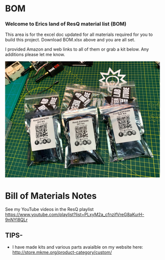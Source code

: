 # BOM

### Welcome to Erics land of ResQ material list (BOM)
This area is for the excel doc updated for all materials required for you to build this project.  Download BOM.xlsx above and you are all set. 

I provided Amazon and web links to all of them or grab a kit below.  Any additions please let me know. 

 <img src="https://github.com/MKme/ResQ/blob/master/Photos/IMG_0916.jpg" width="900"/>


# Bill of Materials Notes

See my YouTube videos in the ResQ playlist https://www.youtube.com/playlist?list=PLxyM2a_cfnzifVreG8aKurH-9nNYl8QLr

## TIPS- 

-  I have made kits and various parts avaialble on my website here: http://store.mkme.org/product-category/custom/




